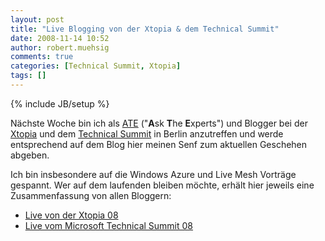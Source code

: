 ```yaml
---
layout: post
title: "Live Blogging von der Xtopia & dem Technical Summit"
date: 2008-11-14 10:52
author: robert.muehsig
comments: true
categories: [Technical Summit, Xtopia]
tags: []
---
```

{% include JB/setup %}
<p>N&#228;chste Woche bin ich als <a href="http://www.xtopia-konferenz.de/AskTheExperts_xt08.mspx?ActiveID=1393#RobertMuehsig" target="_blank">ATE</a> (&quot;<strong>A</strong>sk <strong>T</strong>he <strong>E</strong>xperts&quot;) und Blogger bei der <a href="http://www.xtopia-konferenz.de/" target="_blank">Xtopia</a> und dem <a href="http://www.technical-summit.de/" target="_blank">Technical Summit</a> in Berlin anzutreffen und werde entsprechend auf dem Blog hier meinen Senf zum aktuellen Geschehen abgeben.</p>  <p>Ich bin insbesondere auf die Windows Azure und Live Mesh Vortr&#228;ge gespannt. Wer auf dem laufenden bleiben m&#246;chte, erh&#228;lt hier jeweils eine Zusammenfassung von allen Bloggern:</p>  <ul>   <li><a href="http://www.xtopia-konferenz.de/Blogging_xt08.mspx?ActiveID=1463" target="_blank">Live von der Xtopia 08</a> </li>    <li><a href="http://www.technical-summit.de/Blogging_ts08.mspx?ActiveID=1443" target="_blank">Live vom Microsoft Technical Summit 08</a> </li> </ul>
